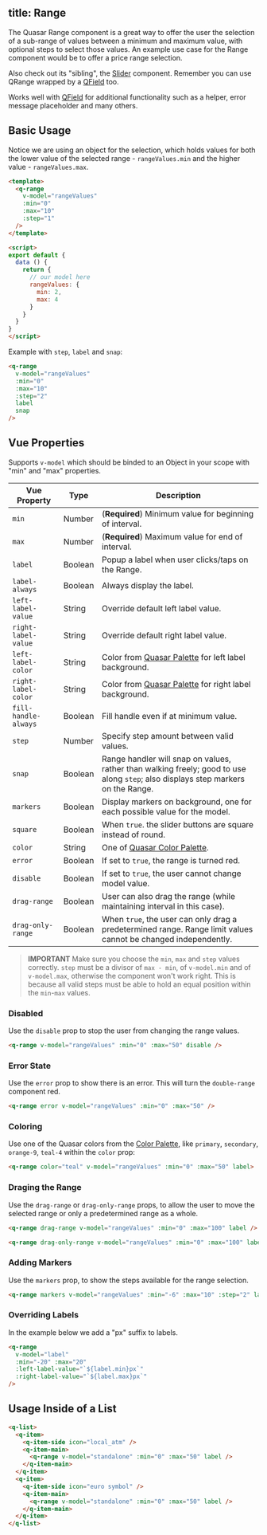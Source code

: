 title: Range
---
The Quasar Range component is a great way to offer the user the selection of a sub-range of values between a minimum and maximum value, with optional steps to select those values. An example use case for the Range component would be to offer a price range selection.
<input type="hidden" data-fullpage-demo="forms/range">

Also check out its "sibling", the [Slider](/components/slider.html) component.
Remember you can use QRange wrapped by a [QField](/components/field.html) too.

Works well with [QField](/components/field.html) for additional functionality such as a helper, error message placeholder and many others.

## Basic Usage
Notice we are using an object for the selection, which holds values for both the lower value of the selected range - `rangeValues.min` and the higher value - `rangeValues.max`.

``` html
<template>
  <q-range
    v-model="rangeValues"
    :min="0"
    :max="10"
    :step="1"
  />
</template>

<script>
export default {
  data () {
    return {
      // our model here
      rangeValues: {
        min: 2,
        max: 4
      }
    }
  }
}
</script>
```

Example with `step`, `label` and `snap`:
``` html
<q-range
  v-model="rangeValues"
  :min="0"
  :max="10"
  :step="2"
  label
  snap
/>
```

## Vue Properties
Supports `v-model` which should be binded to an Object in your scope with "min" and "max" properties.

| Vue Property | Type | Description |
| --- | --- | --- |
| `min` | Number | (**Required**) Minimum value for beginning of interval. |
| `max` | Number | (**Required**) Maximum value for end of interval. |
| `label` | Boolean | Popup a label when user clicks/taps on the Range. |
| `label-always` | Boolean | Always display the label. |
| `left-label-value` | String | Override default left label value. |
| `right-label-value` | String | Override default right label value. |
| `left-label-color` | String | Color from [Quasar Palette](/components/color-palette.html) for left label background. |
| `right-label-color` | String | Color from [Quasar Palette](/components/color-palette.html) for right label background. |
| `fill-handle-always` | Boolean | Fill handle even if at minimum value. |
| `step` | Number | Specify step amount between valid values. |
| `snap` | Boolean | Range handler will snap on values, rather than walking freely; good to use along `step`; also displays step markers on the Range. |
| `markers` | Boolean | Display markers on background, one for each possible value for the model. |
| `square` | Boolean | When `true`. the slider buttons are square instead of round. |
| `color` | String | One of [Quasar Color Palette](/components/color-palette.html). |
| `error` | Boolean | If set to `true`, the range is turned red. |
| `disable` | Boolean | If set to `true`, the user cannot change model value. |
| `drag-range` | Boolean | User can also drag the range (while maintaining interval in this case). |
| `drag-only-range` | Boolean | When `true`, the user can only drag a predetermined range. Range limit values cannot be changed independently. |

> **IMPORTANT**
> Make sure you choose the `min`, `max` and `step` values correctly. `step` must be a divisor of `max - min`, of `v-model.min` and of `v-model.max`, otherwise the component won't work right. This is because all valid steps must be able to hold an equal position within the `min`-`max` values.

### Disabled
Use the `disable` prop to stop the user from changing the range values.
``` html
<q-range v-model="rangeValues" :min="0" :max="50" disable />
```

### Error State
Use the `error` prop to show there is an error. This will turn the `double-range` component red.
``` html
<q-range error v-model="rangeValues" :min="0" :max="50" />
```

### Coloring
Use one of the Quasar colors from the [Color Palette](/components/color-palette.html), like `primary`, `secondary`, `orange-9`, `teal-4` within the `color` prop:

``` html
<q-range color="teal" v-model="rangeValues" :min="0" :max="50" label>
```

### Draging the Range
Use the `drag-range` or `drag-only-range` props, to allow the user to move the selected range or only a predetermined range as a whole.

``` html
<q-range drag-range v-model="rangeValues" :min="0" :max="100" label />

<q-range drag-only-range v-model="rangeValues" :min="0" :max="100" label />
```  

### Adding Markers
Use the `markers` prop, to show the steps available for the range selection.
``` html
<q-range markers v-model="rangeValues" :min="-6" :max="10" :step="2" label snap  />
```

### Overriding Labels
In the example below we add a "px" suffix to labels.
``` html
<q-range
  v-model="label"
  :min="-20" :max="20"
  :left-label-value="`${label.min}px`"
  :right-label-value="`${label.max}px`"
/>
```

## Usage Inside of a List

``` html
<q-list>
  <q-item>
    <q-item-side icon="local_atm" />
    <q-item-main>
      <q-range v-model="standalone" :min="0" :max="50" label />
    </q-item-main>
  </q-item>
  <q-item>
    <q-item-side icon="euro symbol" />
    <q-item-main>
      <q-range v-model="standalone" :min="0" :max="50" label />
    </q-item-main>
  </q-item>
</q-list>
```

